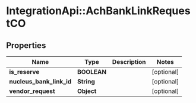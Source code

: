 # IntegrationApi::AchBankLinkRequestCO

## Properties
Name | Type | Description | Notes
------------ | ------------- | ------------- | -------------
**is_reserve** | **BOOLEAN** |  | [optional] 
**nucleus_bank_link_id** | **String** |  | [optional] 
**vendor_request** | **Object** |  | [optional] 


